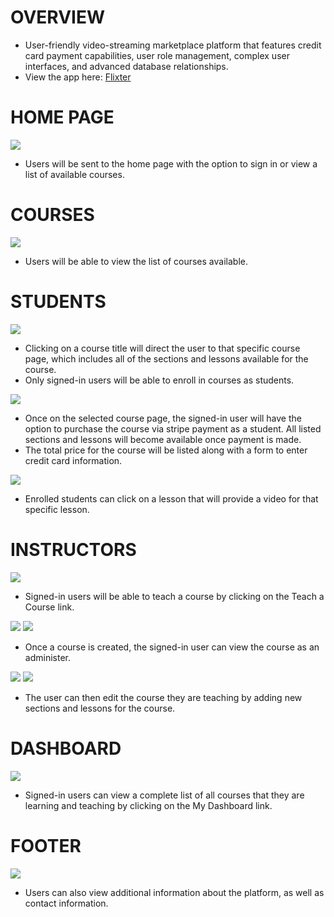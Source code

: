 # OVERVIEW

* User-friendly video-streaming marketplace platform that features credit card payment capabilities, user role management, complex user interfaces, and advanced database
  relationships.
*  View the app here: <a href="https://flixter-nick-parsley.herokuapp.com/">Flixter</a>


# HOME PAGE

<img src='flixterhome.PNG'>

* Users will be sent to the home page with the option to sign in or view a list of available courses.

# COURSES

<img src='courses.PNG'>

* Users will be able to view the list of courses available.


# STUDENTS

<img src='coursesoverview.PNG'>

* Clicking on a course title will direct the user to that specific course page, which includes all of the sections and lessons available for the course.
* Only signed-in users will be able to enroll in courses as students.

<img src='coursesstripe.PNG'>

* Once on the selected course page, the signed-in user will have the option to purchase the course via stripe payment as a student.  All listed sections and lessons will
  become available once payment is made.
* The total price for the course will be listed along with a form to enter credit card information.

<img src='courseslessons.PNG'>

* Enrolled students can click on a lesson that will provide a video for that specific lesson.


# INSTRUCTORS

<img src='coursesteachers.PNG'>

* Signed-in users will be able to teach a course by clicking on the Teach a Course link.

<img src='coursesadminister1.PNG'>
<img src='coursesadminister2.PNG'>

* Once a course is created, the signed-in user can view the course as an administer.

<img src='coursesnewsection.PNG'>
<img src='coursesnewlesson.PNG'>

* The user can then edit the course they are teaching by adding new sections and lessons for the course.


# DASHBOARD

<img src='coursesdashboard.PNG'>

* Signed-in users can view a complete list of all courses that they are learning and teaching by clicking on the My Dashboard link.


# FOOTER

<img src='coursesfooter.PNG'>

* Users can also view additional information about the platform, as well as contact information.

